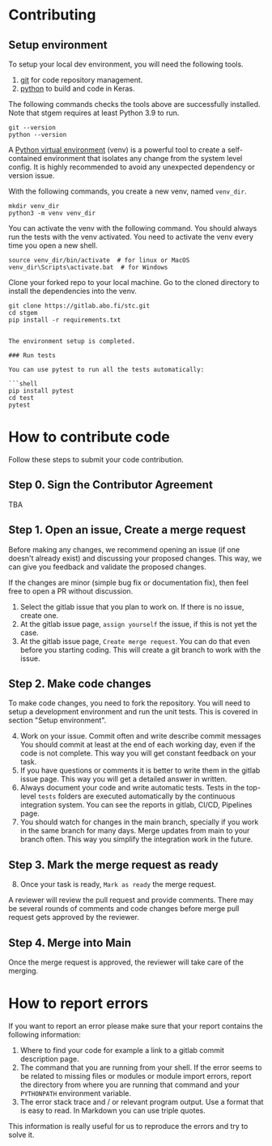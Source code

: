 # Contributing

## Setup environment

To setup your local dev environment, you will need the following tools.

1.  [git](https://github.com/) for code repository management.
2.  [python](https://www.python.org/) to build and code in Keras.

The following commands checks the tools above are successfully installed. Note
that stgem requires at least Python 3.9 to run.

```shell
git --version
python --version
```

A [Python virtual environment](https://docs.python.org/3/tutorial/venv.html)
(venv) is a powerful tool to create a self-contained environment that isolates
any change from the system level config. It is highly recommended to avoid any
unexpected dependency or version issue.

With the following commands, you create a new venv, named `venv_dir`.

```shell
mkdir venv_dir
python3 -m venv venv_dir
```

You can activate the venv with the following command. You should always run the
tests with the venv activated. You need to activate the venv every time you open
a new shell.

```shell
source venv_dir/bin/activate  # for linux or MacOS
venv_dir\Scripts\activate.bat  # for Windows
```

Clone your forked repo to your local machine. Go to the cloned directory to
install the dependencies into the venv. 

```shell
git clone https://gitlab.abo.fi/stc.git
cd stgem
pip install -r requirements.txt
````
```

The environment setup is completed. 

### Run tests

You can use pytest to run all the tests automatically:

```shell
pip install pytest
cd test
pytest
```

# How to contribute code

Follow these steps to submit your code contribution.

## Step 0. Sign the Contributor Agreement

TBA

## Step 1. Open an issue, Create a merge request

Before making any changes, we recommend opening an issue (if one doesn't already
exist) and discussing your proposed changes. This way, we can give you feedback
and validate the proposed changes.

If the changes are minor (simple bug fix or documentation fix), then feel free
to open a PR without discussion.

1. Select the gitlab issue that you plan to work on. If there is no issue, create one.
2. At the gitlab issue page, `assign yourself` the issue, if this is not yet the case.
3. At the gitlab issue page, `Create merge request`. You can do that even before you starting coding. This will create a git branch to work with the issue.


## Step 2. Make code changes

To make code changes, you need to fork the repository. You will need to setup a
development environment and run the unit tests. This is covered in section
"Setup environment".

4. Work on your issue. Commit often and write describe commit messages You should commit at least at the end of each working day, even if the code is not complete. This way you will get constant feedback on your task. 
5. If you have questions or comments it is better to write them in the gitlab issue page. This way you will get a detailed answer in written.
6. Always document your code and write automatic tests. Tests in the top-level `tests` folders are executed automatically by the continuous integration system. You can see the reports in gitlab, CI/CD, Pipelines page.
7. You should watch for changes in the main branch, specially if you work in the same branch for many days. Merge updates from main to your branch often. This way you simplify the  integration work in the future.


## Step 3. Mark the merge request as ready 

8. Once your task is ready, `Mark as ready` the merge request. 

A reviewer will review the pull request and provide comments.  There may be several rounds of comments and code changes before merge pull request gets
approved by the reviewer. 

## Step 4. Merge into Main

Once the merge request is approved, the reviewer will take care of the merging.

# How to report errors

If you want to report an error please make sure that your report contains the following information:

1. Where to find your code for example a link to a gitlab commit description page.
2. The command that you are running from your shell. If the error seems to be related to missing files or modules or module import errors, report the directory from where you are running that command and your `PYTHONPATH` environment variable.
3. The error stack trace and / or relevant program output. Use a format that is easy to read. In Markdown you can use triple quotes.
 
This information is really useful for us to reproduce the errors and try to solve it.

